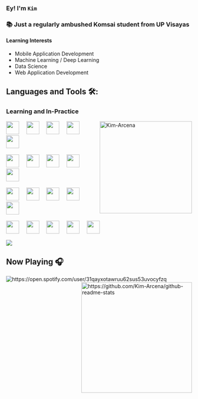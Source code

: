 ### Ey! I'm `Kim`

<h3 align="left" margin= "20px">📚 Just a regularly ambushed Komsai student from UP Visayas</h3>

<h4 align="left" margin= "20px">Learning Interests</h4> 

- Mobile Application Development
- Machine Learning / Deep Learning
- Data Science
- Web Application Development
 
<h2 align="left" margin= "20px">Languages and Tools 🛠: </h2>
<h3 align="left" margin= "20px">Learning and In-Practice</h3> 
<img align="right" height="250px" src="https://media.giphy.com/media/l2YOC9BjeXhCybEaI/giphy.gif?cid=ecf05e470lbytvgf7iq3dtmxxairpaovcrrmhiejene3mudt&rid=giphy.gif&ct=g" alt="Kim-Arcena" />
     
<img src="https://cdn.jsdelivr.net/gh/devicons/devicon@latest/icons/python/python-original.svg" width="35px">&nbsp;&nbsp;&nbsp;&nbsp;
<img src="https://cdn.jsdelivr.net/gh/devicons/devicon@latest/icons/c/c-original.svg" width="35px">&nbsp;&nbsp;&nbsp;&nbsp;
<img src="https://cdn.jsdelivr.net/gh/devicons/devicon@latest/icons/csharp/csharp-original.svg" width="35px">&nbsp;&nbsp;&nbsp;&nbsp;
<img src="https://cdn.jsdelivr.net/gh/devicons/devicon@latest/icons/java/java-original.svg" width="35px">&nbsp;&nbsp;&nbsp;&nbsp;
<img src="https://cdn.jsdelivr.net/gh/devicons/devicon@latest/icons/r/r-original.svg" width="35px">&nbsp;&nbsp;&nbsp;&nbsp;

<img src="https://cdn.jsdelivr.net/gh/devicons/devicon@latest/icons/matlab/matlab-original.svg" width="35px">&nbsp;&nbsp;&nbsp;&nbsp;
<img src="https://cdn.jsdelivr.net/gh/devicons/devicon@latest/icons/jupyter/jupyter-original.svg" width="35px">&nbsp;&nbsp;&nbsp;&nbsp;
<img src="https://cdn.jsdelivr.net/gh/devicons/devicon@latest/icons/tensorflow/tensorflow-original.svg" width="35px">&nbsp;&nbsp;&nbsp;&nbsp;
<img src="https://cdn.jsdelivr.net/gh/devicons/devicon@latest/icons/firebase/firebase-plain.svg" width="35px">&nbsp;&nbsp;&nbsp;&nbsp;
<img src="https://cdn.jsdelivr.net/gh/devicons/devicon@latest/icons/mysql/mysql-original.svg" width="35px">&nbsp;&nbsp;&nbsp;&nbsp;


<img src="https://cdn.jsdelivr.net/gh/devicons/devicon@latest/icons/html5/html5-original.svg" width="35px">&nbsp;&nbsp;&nbsp;&nbsp;
<img src="https://cdn.jsdelivr.net/gh/devicons/devicon@latest/icons/css3/css3-original.svg" width="35px">&nbsp;&nbsp;&nbsp;&nbsp;
<img src="https://cdn.jsdelivr.net/gh/devicons/devicon@latest/icons/javascript/javascript-original.svg" width="35px">&nbsp;&nbsp;&nbsp;&nbsp;
<img src="https://cdn.jsdelivr.net/gh/devicons/devicon@latest/icons/bootstrap/bootstrap-original.svg" width="35px">&nbsp;&nbsp;&nbsp;&nbsp;
<img src="https://cdn.jsdelivr.net/gh/devicons/devicon@latest/icons/dot-net/dot-net-original.svg" width="35px">&nbsp;&nbsp;&nbsp;&nbsp;

<img src="https://cdn.jsdelivr.net/gh/devicons/devicon@latest/icons/vscode/vscode-original.svg" width="35px">&nbsp;&nbsp;&nbsp;&nbsp;
<img src="https://cdn.jsdelivr.net/gh/devicons/devicon@latest/icons/visualstudio/visualstudio-plain.svg" width="35px">&nbsp;&nbsp;&nbsp;&nbsp;
<img src="https://cdn.jsdelivr.net/gh/devicons/devicon@latest/icons/android/android-plain.svg" width="35px">&nbsp;&nbsp;&nbsp;&nbsp;
<img src="https://cdn.jsdelivr.net/gh/devicons/devicon@latest/icons/intellij/intellij-original.svg" width="35px">&nbsp;&nbsp;&nbsp;&nbsp;
<img src="https://cdn.jsdelivr.net/gh/devicons/devicon@latest/icons/rstudio/rstudio-original.svg" width="35px">&nbsp;&nbsp;&nbsp;&nbsp;

<a href="https://www.youtube.com/watch?v=dQw4w9WgXcQ"><img src="https://user-images.githubusercontent.com/73097560/115834477-dbab4500-a447-11eb-908a-139a6edaec5c.gif"></a>


<h2 align="left" margin= "10px" style.less = "border-bottom : none"> Now Playing 🎧</h2> 
<!-- 
  [![Spotify](https://novatorem-spotify-ebon.vercel.app/api/spotify)](https://open.spotify.com/user/31qayxotawruu62sus53uvocyfzq)[![Top Langs](https://github-readme-stats.vercel.app/api/top-langs/?username=Kim-Arcena&layout=compact&langs_count=8&theme=gotham)](https://github.com/Kim-Arcena/github-readme-stats)
 -->

<img align="left" alt="https://open.spotify.com/user/31qayxotawruu62sus53uvocyfzq" align="left" src="https://novatorem-spotify-ebon.vercel.app/api/spotify">
<img align="right" alt="https://github.com/Kim-Arcena/github-readme-stats" src="https://github-readme-stats.vercel.app/api/top-langs/?username=Kim-Arcena&layout=compact&langs_count=8&theme=gotham" width="300"/>
  






